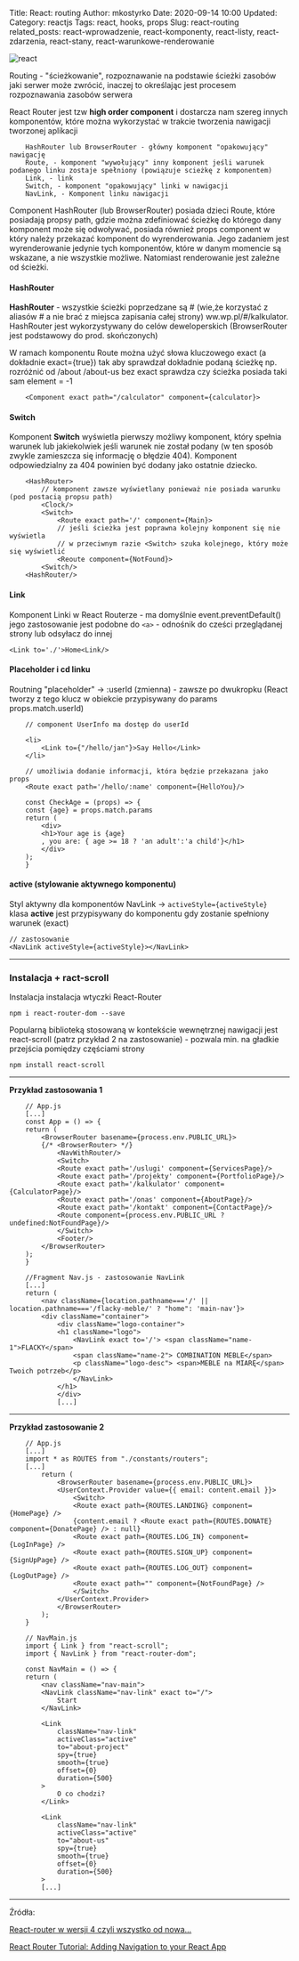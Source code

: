 Title: React: routing
Author: mkostyrko
Date: 2020-09-14 10:00
Updated:
Category: reactjs
Tags: react, hooks, props
Slug: react-routing
related_posts: react-wprowadzenie, react-komponenty, react-listy, react-zdarzenia, react-stany, react-warunkowe-renderowanie

![react](https://www.educative.io/api/page/4807683539468288/image/download/5379198832082944)

Routing - "ścieżkowanie", rozpoznawanie na podstawie ścieżki zasobów jaki serwer może zwrócić, inaczej to określając jest procesem rozpoznawania zasobów serwera

React Router jest tzw **high order component** i dostarcza nam szereg innych komponentów, które można wykorzystać w trakcie tworzenia nawigacji tworzonej aplikacji

        HashRouter lub BrowserRouter - główny komponent "opakowujący" nawigację
        Route, - komponent "wywołujący" inny komponent jeśli warunek podanego linku zostaje spełniony (powiązuje scieżkę z komponentem)
        Link, - link
        Switch, - komponent "opakowujący" linki w nawigacji
        NavLink, - Komponent linku nawigacji

Component HashRouter (lub BrowserRouter) posiada dzieci Route, które posiadają propsy path, gdzie można zdefiniować ścieżkę do którego dany komponent może się odwoływać, posiada również props component w który należy przekazać komponent do wyrenderowania.
Jego zadaniem jest wyrenderowanie jedynie tych komponentów, które w danym momencie są wskazane, a nie wszystkie możliwe. Natomiast renderowanie jest zależne od ścieżki.

#### HashRouter

**HashRouter** - wszystkie ścieżki poprzedzane są # (wie,że korzystać z aliasów # a nie brać z miejsca zapisania całej strony) ww.wp.pl/#/kalkulator. HashRouter jest wykorzystywany do celów deweloperskich (BrowserRouter jest podstawowy do prod. skończonych)

W ramach komponentu Route można użyć słowa kluczowego exact (a dokładnie exact={true})
tak aby sprawdzał dokładnie podaną ścieżkę np. rozróżnić od /about /about-us
bez exact sprawdza czy ścieżka posiada taki sam element = -1

        <Component exact path="/calculator" component={calculator}>

#### Switch

Komponent **Switch** wyświetla pierwszy możliwy komponent, który spełnia warunek lub jakiekolwiek jeśli warunek nie został podany (w ten sposób zwykle zamieszcza się informację o błędzie 404). Komponent odpowiedzialny za 404 powinien być dodany jako ostatnie dziecko.

        <HashRouter>
            // komponent zawsze wyświetlany ponieważ nie posiada warunku (pod postacią propsu path)
            <Clock/>
            <Switch>
                <Route exact path='/' component={Main}>
                // jeśli ścieżka jest poprawna kolejny komponent się nie wyświetla
                // w przeciwnym razie <Switch> szuka kolejnego, który może się wyświetlić
                <Reoute component={NotFound}>
            <Switch/>
        <HashRouter/>

#### Link

Komponent Linki w React Routerze - ma domyślnie event.preventDefault() jego zastosowanie jest podobne do `<a>` - odnośnik do cześci przeglądanej strony lub odsyłacz do innej

    <Link to='./'>Home<Link/>

#### Placeholder i cd linku

Routning "placeholder" -> :userId (zmienna) - zawsze po dwukropku (React tworzy z tego klucz w obiekcie przypisywany do params props.match.userId)
<Route path='/user/:userId' component={UserInfo}/>

        // component UserInfo ma dostęp do userId

        <li>
            <Link to={"/hello/jan"}>Say Hello</Link>
        </li>

        // umożliwia dodanie informacji, która będzie przekazana jako props
        <Route exact path='/hello/:name' component={HelloYou}/>

        const CheckAge = (props) => {
        const {age} = props.match.params
        return (
            <div>
            <h1>Your age is {age}
            , you are: { age >= 18 ? 'an adult':'a child'}</h1>
            </div>
        );
        }

#### active (stylowanie aktywnego komponentu)

Styl aktywny dla komponentów NavLink -> `activeStyle={activeStyle} ` klasa **active** jest przypisywany do komponentu gdy zostanie spełniony warunek (exact)

    // zastosowanie
    <NavLink activeStyle={activeStyle}></NavLink>

---

### Instalacja + ract-scroll

Instalacja instalacja wtyczki React-Router

    npm i react-router-dom --save

Popularną biblioteką stosowaną w kontekście wewnętrznej nawigacji jest react-scroll (patrz przykład 2 na zastosowanie) - pozwala min. na gładkie przejścia pomiędzy częściami strony

    npm install react-scroll

---

**Przykład zastosowania 1**

        // App.js
        [...]
        const App = () => {
        return (
            <BrowserRouter basename={process.env.PUBLIC_URL}>
            {/* <BrowserRouter> */}
                <NavWithRouter/>
                <Switch>
                <Route exact path='/uslugi' component={ServicesPage}/>
                <Route exact path='/projekty' component={PortfolioPage}/>
                <Route exact path='/kalkulator' component={CalculatorPage}/>
                <Route exact path='/onas' component={AboutPage}/>
                <Route exact path='/kontakt' component={ContactPage}/>
                <Route component={process.env.PUBLIC_URL ? undefined:NotFoundPage}/>
                </Switch>
                <Footer/>
            </BrowserRouter>
        );
        }

        //Fragment Nav.js - zastosowanie NavLink
        [...]
        return (
            <nav className={location.pathname==='/' || location.pathname==='/flacky-meble/' ? "home": 'main-nav'}>
            <div className="container">
                <div className="logo-container">
                <h1 className="logo">
                    <NavLink exact to='/'> <span className="name-1">FLACKY</span>
                    <span className="name-2"> COMBINATION MEBLE</span>
                    <p className="logo-desc"> <span>MEBLE na MIARĘ</span> Twoich potrzeb</p>
                    </NavLink>
                </h1>
                </div>
                [...]

---

**Przykład zastosowanie 2**

        // App.js
        [...]
        import * as ROUTES from "./constants/routers";
        [...]
            return (
                <BrowserRouter basename={process.env.PUBLIC_URL}>
                <UserContext.Provider value={{ email: content.email }}>
                    <Switch>
                    <Route exact path={ROUTES.LANDING} component={HomePage} />
                    {content.email ? <Route exact path={ROUTES.DONATE} component={DonatePage} /> : null}
                    <Route exact path={ROUTES.LOG_IN} component={LogInPage} />
                    <Route exact path={ROUTES.SIGN_UP} component={SignUpPage} />
                    <Route exact path={ROUTES.LOG_OUT} component={LogOutPage} />
                    <Route exact path="" component={NotFoundPage} />
                    </Switch>
                </UserContext.Provider>
                </BrowserRouter>
            );
        }

        // NavMain.js
        import { Link } from "react-scroll";
        import { NavLink } from "react-router-dom";

        const NavMain = () => {
        return (
            <nav className="nav-main">
            <NavLink className="nav-link" exact to="/">
                Start
            </NavLink>

            <Link
                className="nav-link"
                activeClass="active"
                to="about-project"
                spy={true}
                smooth={true}
                offset={0}
                duration={500}
            >
                O co chodzi?
            </Link>

            <Link
                className="nav-link"
                activeClass="active"
                to="about-us"
                spy={true}
                smooth={true}
                offset={0}
                duration={500}
            >
            [...]

---

Źródła:

[React-router w wersji 4 czyli wszystko od nowa...](https://www.nafrontendzie.pl/react-router-wersji-4-wszystko-nowa)

[React Router Tutorial: Adding Navigation to your React App](https://www.educative.io/blog/react-router-tutorial)

